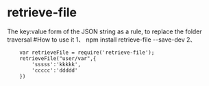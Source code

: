 # retrieve-file
The key:value form of the JSON string as a rule, to replace the folder traversal
#How to use it
1、		npm install retrieve-file --save-dev
2、 
```
	var retrieveFile = require('retrieve-file');
	retrieveFile("user/var",{
		'sssss':'kkkkk',
		'ccccc':'ddddd'
	})
```
